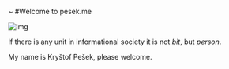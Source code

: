 ~
#Welcome to pesek.me

![img](https://i.imgur.com/i2kUhgC.png)

If there is any unit in informational society it is not _bit_, but *person*.

My name is Kryštof Pešek, please welcome.
